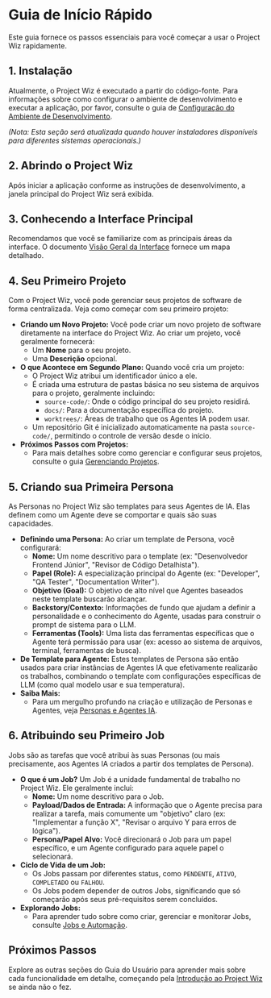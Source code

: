 # Guia de Início Rápido

Este guia fornece os passos essenciais para você começar a usar o Project Wiz rapidamente.

## 1. Instalação

Atualmente, o Project Wiz é executado a partir do código-fonte. Para informações sobre como configurar o ambiente de desenvolvimento e executar a aplicação, por favor, consulte o guia de [Configuração do Ambiente de Desenvolvimento](../developer/01-development-setup.md).

*(Nota: Esta seção será atualizada quando houver instaladores disponíveis para diferentes sistemas operacionais.)*

## 2. Abrindo o Project Wiz

Após iniciar a aplicação conforme as instruções de desenvolvimento, a janela principal do Project Wiz será exibida.

## 3. Conhecendo a Interface Principal

Recomendamos que você se familiarize com as principais áreas da interface. O documento [Visão Geral da Interface](./03-interface-overview.md) fornece um mapa detalhado.

## 4. Seu Primeiro Projeto

Com o Project Wiz, você pode gerenciar seus projetos de software de forma centralizada. Veja como começar com seu primeiro projeto:

*   **Criando um Novo Projeto:** Você pode criar um novo projeto de software diretamente na interface do Project Wiz. Ao criar um projeto, você geralmente fornecerá:
    *   Um **Nome** para o seu projeto.
    *   Uma **Descrição** opcional.
*   **O que Acontece em Segundo Plano:** Quando você cria um projeto:
    *   O Project Wiz atribui um identificador único a ele.
    *   É criada uma estrutura de pastas básica no seu sistema de arquivos para o projeto, geralmente incluindo:
        *   `source-code/`: Onde o código principal do seu projeto residirá.
        *   `docs/`: Para a documentação específica do projeto.
        *   `worktrees/`: Áreas de trabalho que os Agentes IA podem usar.
    *   Um repositório Git é inicializado automaticamente na pasta `source-code/`, permitindo o controle de versão desde o início.
*   **Próximos Passos com Projetos:**
    *   Para mais detalhes sobre como gerenciar e configurar seus projetos, consulte o guia [Gerenciando Projetos](./core-concepts/projects.md).

## 5. Criando sua Primeira Persona

As Personas no Project Wiz são templates para seus Agentes de IA. Elas definem como um Agente deve se comportar e quais são suas capacidades.

*   **Definindo uma Persona:** Ao criar um template de Persona, você configurará:
    *   **Nome:** Um nome descritivo para o template (ex: "Desenvolvedor Frontend Júnior", "Revisor de Código Detalhista").
    *   **Papel (Role):** A especialização principal do Agente (ex: "Developer", "QA Tester", "Documentation Writer").
    *   **Objetivo (Goal):** O objetivo de alto nível que Agentes baseados neste template buscarão alcançar.
    *   **Backstory/Contexto:** Informações de fundo que ajudam a definir a personalidade e o conhecimento do Agente, usadas para construir o prompt de sistema para o LLM.
    *   **Ferramentas (Tools):** Uma lista das ferramentas específicas que o Agente terá permissão para usar (ex: acesso ao sistema de arquivos, terminal, ferramentas de busca).
*   **De Template para Agente:** Estes templates de Persona são então usados para criar instâncias de Agentes IA que efetivamente realizarão os trabalhos, combinando o template com configurações específicas de LLM (como qual modelo usar e sua temperatura).
*   **Saiba Mais:**
    *   Para um mergulho profundo na criação e utilização de Personas e Agentes, veja [Personas e Agentes IA](./core-concepts/personas-and-agents.md).

## 6. Atribuindo seu Primeiro Job

Jobs são as tarefas que você atribui às suas Personas (ou mais precisamente, aos Agentes IA criados a partir dos templates de Persona).

*   **O que é um Job?** Um Job é a unidade fundamental de trabalho no Project Wiz. Ele geralmente inclui:
    *   **Nome:** Um nome descritivo para o Job.
    *   **Payload/Dados de Entrada:** A informação que o Agente precisa para realizar a tarefa, mais comumente um "objetivo" claro (ex: "Implementar a função X", "Revisar o arquivo Y para erros de lógica").
    *   **Persona/Papel Alvo:** Você direcionará o Job para um papel específico, e um Agente configurado para aquele papel o selecionará.
*   **Ciclo de Vida de um Job:**
    *   Os Jobs passam por diferentes status, como `PENDENTE`, `ATIVO`, `COMPLETADO` ou `FALHOU`.
    *   Os Jobs podem depender de outros Jobs, significando que só começarão após seus pré-requisitos serem concluídos.
*   **Explorando Jobs:**
    *   Para aprender tudo sobre como criar, gerenciar e monitorar Jobs, consulte [Jobs e Automação](./core-concepts/jobs-and-automation.md).

## Próximos Passos

Explore as outras seções do Guia do Usuário para aprender mais sobre cada funcionalidade em detalhe, começando pela [Introdução ao Project Wiz](./01-introduction.md) se ainda não o fez.
